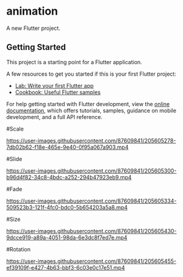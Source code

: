 # animation

A new Flutter project.

## Getting Started

This project is a starting point for a Flutter application.

A few resources to get you started if this is your first Flutter project:

- [Lab: Write your first Flutter app](https://docs.flutter.dev/get-started/codelab)
- [Cookbook: Useful Flutter samples](https://docs.flutter.dev/cookbook)

For help getting started with Flutter development, view the
[online documentation](https://docs.flutter.dev/), which offers tutorials,
samples, guidance on mobile development, and a full API reference.

#Scale


https://user-images.githubusercontent.com/87609841/205605278-7db02b62-f18e-465e-9e40-0f95a067a903.mp4


#Slide


https://user-images.githubusercontent.com/87609841/205605300-b96d4f82-34c8-4bdc-a252-294b47923eb9.mp4


#Fade


https://user-images.githubusercontent.com/87609841/205605334-509523b3-121f-4fc0-bdc0-5b654203a5a8.mp4


#Size


https://user-images.githubusercontent.com/87609841/205605430-9dcce919-a89a-4051-98da-6e3dc8f7ed7e.mp4


#Rotation


https://user-images.githubusercontent.com/87609841/205605455-ef39109f-e427-4b63-bbf3-6c03e0c17e51.mp4







